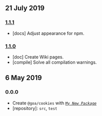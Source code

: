 ## 21 July 2019

### [1.1.1](https://github.com/idiocc/cookies/compare/v1.1.0...v1.1.1)

- [docs] Adjust appearance for npm.

### [1.1.0](https://github.com/idiocc/cookies/compare/v1.0.0...v1.1.0)

- [doc] Create Wiki pages.
- [compile] Solve all compilation warnings.

## 6 May 2019

### 0.0.0

- Create `@goa/cookies` with _[`My New Package`](https://mnpjs.org)_
- [repository]: `src`, `test`